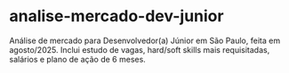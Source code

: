 # analise-mercado-dev-junior
Análise de mercado para Desenvolvedor(a) Júnior em São Paulo, feita em agosto/2025. Inclui estudo de vagas, hard/soft skills mais requisitadas, salários e plano de ação de 6 meses.
